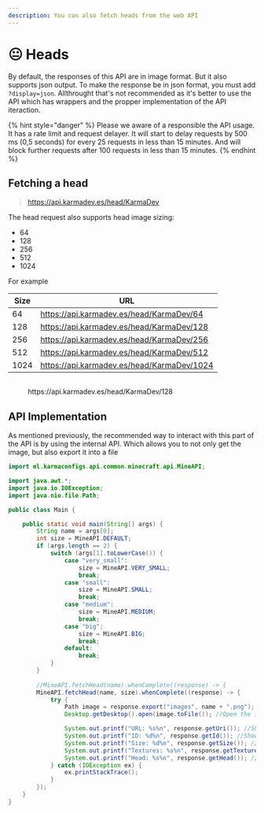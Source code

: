 ```yaml
---
description: You can also fetch heads from the web API
---
```


# 😐 Heads

By default, the responses of this API are in image format. But it also supports json output. To make the response be in json format, you must add `?display=json`. Allthrought that's not recommended as it's better to use the API which has wrappers and the propper implementation of the API iteraction.

{% hint style="danger" %}
Please we aware of a responsible the API usage. It has a rate limit and request delayer. It will start to delay requests by 500 ms (0,5 seconds) for every 25 requests in less than 15 minutes. And will block further requests after 100 requests in less than 15 minutes.
{% endhint %}

## Fetching a head

> https://api.karmadev.es/head/KarmaDev

The head request also supports head image sizing:

* 64
* 128
* 256
* 512
* 1024

For example

| Size | URL                                        |
| ---- | ------------------------------------------ |
| 64   | https://api.karmadev.es/head/KarmaDev/64   |
| 128  | https://api.karmadev.es/head/KarmaDev/128  |
| 256  | https://api.karmadev.es/head/KarmaDev/256  |
| 512  | https://api.karmadev.es/head/KarmaDev/512  |
| 1024 | https://api.karmadev.es/head/KarmaDev/1024 |

<figure><img src="https://karmadev.es/api/head/KarmaDev/128" alt=""><figcaption><p>https://api.karmadev.es/head/KarmaDev/128</p></figcaption></figure>

## API Implementation

As mentioned previously, the recommended way to interact with this part of the API is by using the internal API. Which allows you to not only get the image, but also export it into a file

```java
import ml.karmaconfigs.api.common.minecraft.api.MineAPI;

import java.awt.*;
import java.io.IOException;
import java.nio.file.Path;

public class Main {

    public static void main(String[] args) {
        String name = args[0];
        int size = MineAPI.DEFAULT;
        if (args.length == 2) {
            switch (args[1].toLowerCase()) {
                case "very_small":
                    size = MineAPI.VERY_SMALL;
                    break;
                case "small":
                    size = MineAPI.SMALL;
                    break;
                case "medium":
                    size = MineAPI.MEDIUM;
                    break;
                case "big":
                    size = MineAPI.BIG;
                    break;
                default:
                    break;
            }
        }
        
        //MineAPI.fetchHead(name).whenComplete((response) -> {
        MineAPI.fetchHead(name, size).whenComplete((response) -> {
            try {
                Path image = response.export("images", name + ".png"); //Export the image into a file "<player>.png"
                Desktop.getDesktop().open(image.toFile()); //Open the image

                System.out.printf("URL: %s%n", response.getUri()); //Show the image URL
                System.out.printf("ID: %d%n", response.getId()); //Show the head ID
                System.out.printf("Size: %d%n", response.getSize()); //Show the head size
                System.out.printf("Textures: %s%n", response.getTexture()); //Show the head textures
                System.out.printf("Head: %s%n", response.getHead()); //Show the head image base64
            } catch (IOException ex) {
                ex.printStackTrace();
            }
        });
    }
}
```
